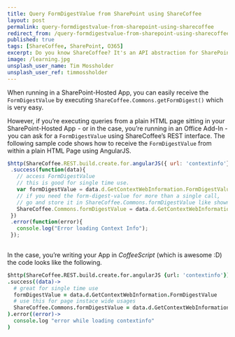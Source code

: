 ```yaml
---
title: Query FormDigestValue from SharePoint using ShareCoffee
layout: post
permalink: query-formdigestvalue-from-sharepoint-using-sharecoffee
redirect_from: /query-formdigestvalue-from-sharepoint-using-sharecoffee-83c044f2323d
published: true
tags: [ShareCoffee, SharePoint, O365]
excerpt: Do you know ShareCoffee? It's an API abstraction for SharePoint APIs and it makes daily tasks - such as querying the FormDigestValue - really easy.
image: /learning.jpg
unsplash_user_name: Tim Mossholder
unsplash_user_ref: timmossholder
---
```


When running in a SharePoint-Hosted App, you can easily receive the `FormDigestValue` by executing `ShareCoffee.Commons.getFormDigest()` which is very easy.

However, if you’re executing queries from a plain HTML page sitting in your SharePoint-Hosted App  - or in the case, you’re running in an Office Add-In -  you can ask for a `FormDigestValue` using ShareCoffee’s REST interface. The following sample code shows how to receive the `FormDigestValue` from within a plain HTML Page using AngularJS.

```javascript
$http(ShareCoffee.REST.build.create.for.angularJS({ url: 'contextinfo'}))
 .success(function(data){
   // access FormDigestValue
   // this is good for single time use. 
   var formDigestValue = data.d.GetContextWebInformation.FormDigestValue;
   // if you need the form-digest-value for more than a single call,
   // go and store it in ShareCoffee.Commons.formDigestValue like shown here:
   ShareCoffee.Commons.formDigestValue = data.d.GetContextWebInformation.FormDigestValue;
 })
 .error(function(error){
   console.log("Error loading Context Info");
 });
 
 ```

In the case, you’re writing your App in *CoffeeScript* (which is awesome :D) the code looks like the following.

```coffeescript
$http(ShareCoffee.REST.build.create.for.angularJS {url: 'contextinfo'})
.success((data)->
  # great for single time use
  formDigestValue = data.d.GetContextWebInformation.FormDigestValue
  # use this for page instace wide usages
  ShareCoffee.Commons.formDigestValue = data.d.GetContextWebInformation.FormDigestValue
).error((error)->
  console.log "error while loading contextinfo"
)

```
